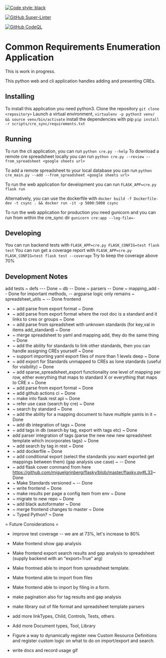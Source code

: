 
[![Code style: black](https://img.shields.io/badge/code%20style-black-000000.svg)](https://github.com/psf/black)

[![GitHub Super-Linter](https://github.com/OWASP/common-requirement-enumeration/workflows/Lint%20Code%20Base/badge.svg)](https://github.com/marketplace/actions/super-linter)

[![GitHub CodeQL](https://github.com/OWASP/common-requirement-enumeration/workflows/CodeQL/badge.svg)](https://github.com/marketplace/actions/codeql-analysis)

Common Requirements Enumeration Application
===============================

This is work in progress.

This python web and cli application handles adding and presenting CREs.

Installing
---

To install this application you need python3.
Clone the repository
`git clone <repository>`
Launch a virtual environment, 
`virtualenv -p python3 venv/ && source venv/bin/activate`
install the dependencies with pip
`pip install -r scripts/cre_sync/requirements.txt`

Running
-------

To run the cli application, you can run `python cre.py --help`
To download a remote cre spreadsheet locally you can run
`python cre.py --review --from_spreadsheet <google sheets url>`

To add a remote spreadsheet to your local database you can run
`python cre_main.py --add --from_spreadsheet <google sheets url>`

To run the web application for development you can run
`FLASK_APP=cre.py flask run`

Alternatively, you can use the dockerfile with
`docker build -f Dockerfile-dev -t csync . && docker run -it -p 5000:5000 csync`

To run the web application for production you need gunicorn and you can run from within the cre_sync dir
`gunicorn cre:app --log-file=-`

Developing
---

You can run backend tests with `FLASK_APP=cre.py FLASK_CONFIG=test flask test`
You can run get a coverage report with `FLASK_APP=cre.py FLASK_CONFIG=test flask test --coverage`
Try to keep the coverage above 70%

Development Notes
---

add tests
   ~ defs --- Done
   ~ db -- Done
   ~ parsers -- Done 
   ~ mapping_add -- Done for important methods, -- argparse logic only remains
   ~ spreadsheet_utils ~ -- Done
   frontend

* ~ add parse from export format ~ Done
* ~ add parse from export format where the root doc is a standard and it links to cres or groups ~ Done
* ~ add parse from spreadsheet with unknown standards (for key,val in items add_standard) ~ Done
* ~ merge spreadsheet to yaml and mapping add, they do the same thing ~ Done
* ~ add the ability for standards to link other standards, then you can handle assigning CREs yourself ~ Done
* ~ support importing yaml export files of more than 1 levels deep ~ Done
* ~ add export for Standards unmapped to CREs as lone standards (useful for visibility) ~ Done
* ~ add sparse_spreadsheet_export functionality one level of mapping per row, either everything that maps to standard X or everything that maps to CRE x ~ Done
* ~ add parse from export format ~ Done
* ~ add github actions ci ~ Done
* ~ make into flask rest api ~ Done
* ~   refer use case (search by cre) ~ Done
* ~   search by standard ~ Done
* ~ add the ability for a mapping document to have multiple yamls in it ~ Done
* ~ add db integration of tags ~ Done
* ~ add tags in db  (search by tag, export with tags etc) ~ Done 
* add parser integration of tags (parse the new new new spreadsheet template which incorporates tags) ~ Done
* ~ add search by tag in rest ~ Done
* ~ add dockerfile ~ Done
* ~ add conditional export (select the standards you want exported get mappings between them)  (gap analysis use case) ~ -- Done
* ~ add flask cover command from here https://github.com/miguelgrinberg/flasky/blob/master/flasky.py#L33~ Done
* ~ Make Standards versioned ~ -- Done
* ~ write frontend  ~ Done
* ~ make results per page a config item from env ~ Done
* ~ migrate to new repo ~ Done
* ~ add black autoformater ~ Done
* ~ merge frontend changes to master ~ Done
* ~ Typed Python? ~ Done

= Future Considerations =

* improve test coverage -- we are at 73%, let's increase to 80%

* Make frontend show gap analysis
* Make frontend export search results and gap analysis to spreadsheet (supply backend with an "export=True" arg)
* Make frontned able to import from spreadsheet template.
* Make frontend able to import from files
* Make frontend able to import by filing in a form.
* make pagination also for tag results and gap analysis
* make library out of file format and spreadsheet template parsers
* add more linkTypes, Child, Controls, Tests, others.
* Add more Document types, Tool, Library
* Figure a way to dynamically register new Custom Resource Definitions and register custom logic on what to do on import/export and search.
* write docs and record usage gif
